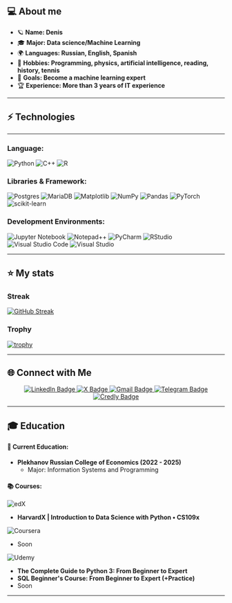 <div id="viewprof" align="center" > 
  <img src="https://komarev.com/ghpvc/?username=den1ksk&style=flat-square&color=blue" alt=""/>
</div>

## 💻 About me
- 🪐 **Name: Denis**
- 🎓 **Major: Data science/Machine Learning**
- 🌍 **Languages: Russian, English, Spanish**
- 🎨 **Hobbies: Programming, physics, artificial intelligence, reading, history, tennis**
- 🎯 **Goals: Become a machine learning expert**
- 🏆 **Experience: More than 3 years of IT experience**
---


## ⚡ Technologies
---
### Language:
![Python](https://img.shields.io/badge/python-3670A0?style=for-the-badge&logo=python&logoColor=ffdd54)
![C++](https://img.shields.io/badge/c++-%2300599C.svg?style=for-the-badge&logo=c%2B%2B&logoColor=white)
![R](https://img.shields.io/badge/r-%23276DC3.svg?style=for-the-badge&logo=r&logoColor=white)

### Libraries & Framework:
![Postgres](https://img.shields.io/badge/postgres-%23316192.svg?style=for-the-badge&logo=postgresql&logoColor=white)
![MariaDB](https://img.shields.io/badge/MariaDB-003545?style=for-the-badge&logo=mariadb&logoColor=white)
![Matplotlib](https://img.shields.io/badge/Matplotlib-%23ffffff.svg?style=for-the-badge&logo=Matplotlib&logoColor=black)
![NumPy](https://img.shields.io/badge/numpy-%23013243.svg?style=for-the-badge&logo=numpy&logoColor=white)
![Pandas](https://img.shields.io/badge/pandas-%23150458.svg?style=for-the-badge&logo=pandas&logoColor=white)
![PyTorch](https://img.shields.io/badge/PyTorch-%23EE4C2C.svg?style=for-the-badge&logo=PyTorch&logoColor=white)
![scikit-learn](https://img.shields.io/badge/scikit--learn-%23F7931E.svg?style=for-the-badge&logo=scikit-learn&logoColor=white)

### Development Environments:
![Jupyter Notebook](https://img.shields.io/badge/jupyter-%23FA0F00.svg?style=for-the-badge&logo=jupyter&logoColor=white)
![Notepad++](https://img.shields.io/badge/Notepad++-90E59A.svg?style=for-the-badge&logo=notepad%2b%2b&logoColor=black)
![PyCharm](https://img.shields.io/badge/pycharm-143?style=for-the-badge&logo=pycharm&logoColor=black&color=black&labelColor=green)
![RStudio](https://img.shields.io/badge/RStudio-4285F4?style=for-the-badge&logo=rstudio&logoColor=white)
![Visual Studio Code](https://img.shields.io/badge/Visual%20Studio%20Code-0078d7.svg?style=for-the-badge&logo=visual-studio-code&logoColor=white)
![Visual Studio](https://img.shields.io/badge/Visual%20Studio-5C2D91.svg?style=for-the-badge&logo=visual-studio&logoColor=white)

---

## :star: My stats

### Streak
<div id="badges">
  <a href="https://git.io/streak-stats">
    <img src="https://github-readme-streak-stats.herokuapp.com?user=den1ksk&theme=ads-juicy-fresh&hide_border=true" alt="GitHub Streak" />
  </a>
</div>

### Trophy
[![trophy](https://github-profile-trophy.vercel.app/?username=den1ksk&theme=onedark)](https://github.com/ryo-ma/github-profile-trophy)

---
## 🌐 Connect with Me
<div id="badges" align="center">
  <a href="https://www.linkedin.com/in/denis-kolenko/">
    <img src="https://img.shields.io/badge/LinkedIn-blue?style=for-the-badge&logo=linkedin&logoColor=white" alt="LinkedIn Badge"/>
  </a>
  <a href="https://x.com/den1ksk">
    <img src="https://img.shields.io/badge/X-black?style=for-the-badge&logo=x&logoColor=white" alt="X Badge"/>
  </a>
  <a href="mailto:deniskolenko04@gmail.com">
    <img src="https://img.shields.io/badge/Gmail-D14836?style=for-the-badge&logo=gmail&logoColor=white" alt="Gmail Badge"/>
  </a>
  <a href="https://t.me/den1ksk">
    <img src="https://img.shields.io/badge/Telegram-2CA5E0?style=for-the-badge&logo=telegram&logoColor=white" alt="Telegram Badge"/>
  </a>
  <a href="https://www.credly.com/users/denis-kolenko/badges">
    <img src="https://img.shields.io/badge/-Credly-FF6B00?logo=credly&logoColor=white&style=for-the-badge" alt="Credly Badge"/>
  </a>
</div>


---
## 🎓 Education

#### 📘 Current Education:
- **Plekhanov Russian College of Economics (2022 - 2025)**
  - Major: Information Systems and Programming

#### 📚 Courses:

![edX](https://img.shields.io/badge/edX-%2302262B.svg?style=for-the-badge&logo=edX&logoColor=white)
- **HarvardX | Introduction to Data Science with Python • CS109x**

![Coursera](https://img.shields.io/badge/Coursera-%230056D2.svg?style=for-the-badge&logo=Coursera&logoColor=white)
- Soon
  
![Udemy](https://img.shields.io/badge/Udemy-A435F0?style=for-the-badge&logo=Udemy&logoColor=white)
- **The Complete Guide to Python 3: From Beginner to Expert**
- **SQL Beginner's Course: From Beginner to Expert (+Practice)**
- Soon

---
